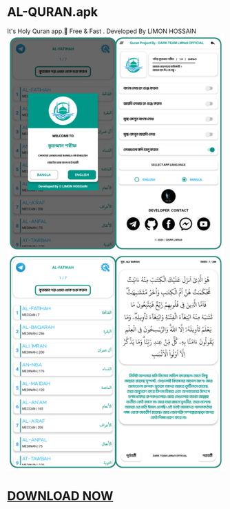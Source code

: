 # AL-QURAN.apk
It's Holy Quran app.🥰 Free &amp; Fast . Developed By LIMON HOSSAIN
![](https://github.com/LMNx9-JOHNY/AL-QURAN.apk/blob/main/GridArt_20240204_005148511.jpg)
![](https://github.com/LMNx9-JOHNY/AL-QURAN.apk/blob/main/GridArt_20240204_005007094.jpg)
# <a href="https://github.com/LMNx9-JOHNY/AL-QURAN.apk/raw/main/%E0%A6%95%E0%A7%8B%E0%A6%B0%E0%A6%86%E0%A6%A8%20%E0%A6%B6%E0%A6%B0%E0%A7%80%E0%A6%AB_1.0.apk">DOWNLOAD NOW</a>
